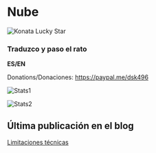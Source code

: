 # Nube

![Konata Lucky Star](https://media1.tenor.com/m/ROTT22u3Vr0AAAAC/konata-lucky-star.gif)

### Traduzco y paso el rato
**ES/EN**

Donations/Donaciones: https://paypal.me/dsk496

![Stats1](http://github-profile-summary-cards.vercel.app/api/cards/profile-details?username=nubesurrealista&theme=material_palenight)

![Stats2](http://github-profile-summary-cards.vercel.app/api/cards/stats?username=nubesurrealista&theme=material_palenight)

## Última publicación en el blog
<!-- BLOG-POST-START -->
[Limitaciones técnicas](https://nube.bearblog.dev/lowspec/)
<!-- BLOG-POST-END -->
